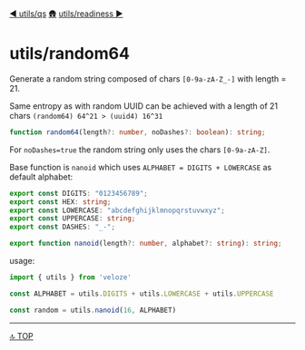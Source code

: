 [◀︎ utils/qs](../utils/qs.md)
[🛖](../index.md)
[utils/readiness ▶](../utils/readiness.md)

# utils/random64

Generate a random string composed of chars `[0-9a-zA-Z_-]` with length = 21.

Same entropy as with random UUID can be achieved with a length of 21 chars `(random64) 64^21 > (uuid4) 16^31`

```ts
function random64(length?: number, noDashes?: boolean): string;
```

For `noDashes=true` the random string only uses the chars `[0-9a-zA-Z]`.

Base function is `nanoid` which uses `ALPHABET = DIGITS + LOWERCASE` as default
alphabet:

```ts
export const DIGITS: "0123456789";
export const HEX: string;
export const LOWERCASE: "abcdefghijklmnopqrstuvwxyz";
export const UPPERCASE: string;
export const DASHES: "_-";

export function nanoid(length?: number, alphabet?: string): string;
```

usage:

```js
import { utils } from 'veloze'

const ALPHABET = utils.DIGITS + utils.LOWERCASE + utils.UPPERCASE 

const random = utils.nanoid(16, ALPHABET)
```

---

[🔝 TOP](#top)
